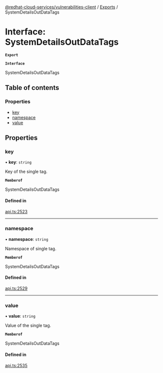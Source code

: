 [@redhat-cloud-services/vulnerabilities-client](../README.md) / [Exports](../modules.md) / SystemDetailsOutDataTags

# Interface: SystemDetailsOutDataTags

**`Export`**

**`Interface`**

SystemDetailsOutDataTags

## Table of contents

### Properties

- [key](SystemDetailsOutDataTags.md#key)
- [namespace](SystemDetailsOutDataTags.md#namespace)
- [value](SystemDetailsOutDataTags.md#value)

## Properties

### key

• **key**: `string`

Key of the single tag.

**`Memberof`**

SystemDetailsOutDataTags

#### Defined in

[api.ts:2523](https://github.com/RedHatInsights/javascript-clients/blob/master/packages/vulnerabilities/api.ts#L2523)

___

### namespace

• **namespace**: `string`

Namespace of single tag.

**`Memberof`**

SystemDetailsOutDataTags

#### Defined in

[api.ts:2529](https://github.com/RedHatInsights/javascript-clients/blob/master/packages/vulnerabilities/api.ts#L2529)

___

### value

• **value**: `string`

Value of the single tag.

**`Memberof`**

SystemDetailsOutDataTags

#### Defined in

[api.ts:2535](https://github.com/RedHatInsights/javascript-clients/blob/master/packages/vulnerabilities/api.ts#L2535)
